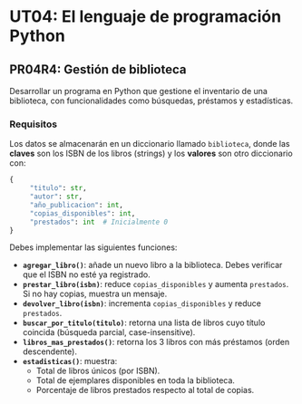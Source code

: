 # UT04: El lenguaje de programación Python

## PR04R4: Gestión de biblioteca

Desarrollar un programa en Python que gestione el inventario de una biblioteca, con funcionalidades como búsquedas, préstamos y estadísticas.

### **Requisitos**

Los datos se almacenarán en un diccionario llamado `biblioteca`, donde las **claves** son los ISBN de los libros (strings) y los **valores** son otro diccionario con:
```python
{
     "titulo": str,
     "autor": str,
     "año_publicacion": int,
     "copias_disponibles": int,
     "prestados": int  # Inicialmente 0
}
```  

Debes implementar las siguientes funciones:

- **`agregar_libro()`**: añade un nuevo libro a la biblioteca. Debes verificar que el ISBN no esté ya registrado.
- **`prestar_libro(isbn)`**: reduce `copias_disponibles` y aumenta `prestados`. Si no hay copias, muestra un mensaje.
- **`devolver_libro(isbn)`**: incrementa `copias_disponibles` y reduce `prestados`.
- **`buscar_por_titulo(titulo)`**: retorna una lista de libros cuyo título coincida (búsqueda parcial, case-insensitive).
- **`libros_mas_prestados()`**: retorna los 3 libros con más préstamos (orden descendente).  
- **`estadisticas()`**: muestra:
  - Total de libros únicos (por ISBN).
  - Total de ejemplares disponibles en toda la biblioteca.
  - Porcentaje de libros prestados respecto al total de copias.
